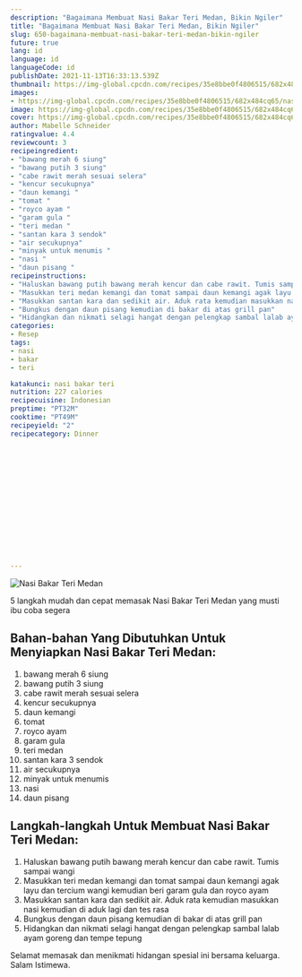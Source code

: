 ```yaml
---
description: "Bagaimana Membuat Nasi Bakar Teri Medan, Bikin Ngiler"
title: "Bagaimana Membuat Nasi Bakar Teri Medan, Bikin Ngiler"
slug: 650-bagaimana-membuat-nasi-bakar-teri-medan-bikin-ngiler
future: true
lang: id
language: id
languageCode: id
publishDate: 2021-11-13T16:33:13.539Z 
thumbnail: https://img-global.cpcdn.com/recipes/35e8bbe0f4806515/682x484cq65/nasi-bakar-teri-medan-foto-resep-utama.png
images:
- https://img-global.cpcdn.com/recipes/35e8bbe0f4806515/682x484cq65/nasi-bakar-teri-medan-foto-resep-utama.png
image: https://img-global.cpcdn.com/recipes/35e8bbe0f4806515/682x484cq65/nasi-bakar-teri-medan-foto-resep-utama.png
cover: https://img-global.cpcdn.com/recipes/35e8bbe0f4806515/682x484cq65/nasi-bakar-teri-medan-foto-resep-utama.png
author: Mabelle Schneider
ratingvalue: 4.4
reviewcount: 3
recipeingredient:
- "bawang merah 6 siung"
- "bawang putih 3 siung"
- "cabe rawit merah sesuai selera"
- "kencur secukupnya"
- "daun kemangi "
- "tomat "
- "royco ayam "
- "garam gula "
- "teri medan "
- "santan kara 3 sendok"
- "air secukupnya"
- "minyak untuk menumis "
- "nasi "
- "daun pisang "
recipeinstructions:
- "Haluskan bawang putih bawang merah kencur dan cabe rawit. Tumis sampai wangi"
- "Masukkan teri medan kemangi dan tomat sampai daun kemangi agak layu dan tercium wangi kemudian beri garam gula dan royco ayam"
- "Masukkan santan kara dan sedikit air. Aduk rata kemudian masukkan nasi kemudian di aduk lagi dan tes rasa"
- "Bungkus dengan daun pisang kemudian di bakar di atas grill pan"
- "Hidangkan dan nikmati selagi hangat dengan pelengkap sambal lalab ayam goreng dan tempe tepung"
categories:
- Resep
tags:
- nasi
- bakar
- teri

katakunci: nasi bakar teri 
nutrition: 227 calories
recipecuisine: Indonesian
preptime: "PT32M"
cooktime: "PT49M"
recipeyield: "2"
recipecategory: Dinner


     
    
    
    
    
    
    
    
    
    
    
      
    
---
```



![Nasi Bakar Teri Medan](https://img-global.cpcdn.com/recipes/35e8bbe0f4806515/682x484cq65/nasi-bakar-teri-medan-foto-resep-utama.png)

5 langkah mudah dan cepat memasak  Nasi Bakar Teri Medan yang musti ibu coba segera

<!--inarticleads1-->

## Bahan-bahan Yang Dibutuhkan Untuk Menyiapkan Nasi Bakar Teri Medan:

1. bawang merah 6 siung
1. bawang putih 3 siung
1. cabe rawit merah sesuai selera
1. kencur secukupnya
1. daun kemangi 
1. tomat 
1. royco ayam 
1. garam gula 
1. teri medan 
1. santan kara 3 sendok
1. air secukupnya
1. minyak untuk menumis 
1. nasi 
1. daun pisang 



<!--inarticleads2-->

## Langkah-langkah Untuk Membuat Nasi Bakar Teri Medan:

1. Haluskan bawang putih bawang merah kencur dan cabe rawit. Tumis sampai wangi
1. Masukkan teri medan kemangi dan tomat sampai daun kemangi agak layu dan tercium wangi kemudian beri garam gula dan royco ayam
1. Masukkan santan kara dan sedikit air. Aduk rata kemudian masukkan nasi kemudian di aduk lagi dan tes rasa
1. Bungkus dengan daun pisang kemudian di bakar di atas grill pan
1. Hidangkan dan nikmati selagi hangat dengan pelengkap sambal lalab ayam goreng dan tempe tepung




Selamat memasak dan menikmati hidangan spesial ini bersama keluarga. Salam Istimewa.
